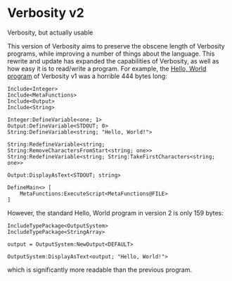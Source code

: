 # Verbosity v2

Verbosity, but actually usable

This version of Verbosity aims to preserve the obscene length of Verbosity programs, while improving a number of things about the language. This rewrite and update has expanded the capabilities of Verbosity, as well as how easy it is to read/write a program. For example, the [Hello, World program](https://en.wikipedia.org/wiki/%22Hello,_World!%22_program) of Verbosity v1 was a horrible 444 bytes long:

    Include<Integer>
    Include<MetaFunctions>
    Include<Output>
    Include<String>

    Integer:DefineVariable<one; 1>
    Output:DefineVariable<STDOUT; 0>
    String:DefineVariable<string; "Hello, World!">

    String:RedefineVariable<string; String:RemoveCharactersFromStart<string; one>>
    String:RedefineVariable<string; String:TakeFirstCharacters<string; one>>

    Output:DisplayAsText<STDOUT; string>

    DefineMain<> [
        MetaFunctions:ExecuteScript<MetaFunctions@FILE>
    ]
    
However, the standard Hello, World program in version 2 is only 159 bytes:

    IncludeTypePackage<OutputSystem>
    IncludeTypePackage<StringArray>

    output = OutputSystem:NewOutput<DEFAULT>

    OutputSystem:DisplayAsText<output; "Hello, World!">
    
which is significantly more readable than the previous program.
